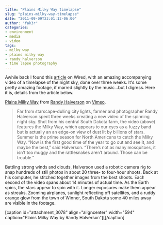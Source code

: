 ```yaml
---
title: "Plains Milky Way timelapse"
slug: "plains-milky-way-timelapse"
date: "2011-09-09T23:01:12-06:00"
author: "fak3r"
categories:
- environment
- media
- video
tags:
- milky way
- plains milky way
- randy halverson
- time lapse photography
---
```


Awhile back I found this [article](http://www.wired.com/wiredscience/2011/06/milky-way-video/?utm_source=twitterfeed&utm_medium=twitter&utm_campaign=Feed%3A+wired%2Findex+%28Wired%3A+Index+3+%28Top+Stories+2%29%29) on Wired, with an amazing accompanying video of a timelapse of the night sky, done over three weeks. It's some pretty amazing footage, if marred slightly by the music...but I digress. Here it is, details from the article below.



[Plains Milky Way](http://vimeo.com/24551969) from [Randy Halverson](http://vimeo.com/dakotalapse) on [Vimeo](http://vimeo.com).


> Far from starscape-dulling city lights, farmer and photographer Randy Halverson spent three weeks creating a new video of the spinning night sky.
Shot from his central South Dakota farm, the video (above) features the Milky Way, which appears to our eyes as a fuzzy band but is actually an an edge-on view of dust lit by billions of stars. Summer is the prime season for North Americans to catch the Milky Way.
“Now is the first good time of the year to go out and see it, and maybe the best,” said Halverson. “There’s not as many mosquitoes, it isn’t too muggy and the rattlesnakes aren’t around. Those can be trouble.”

Battling strong winds and clouds, Halverson used a robotic camera rig to snap hundreds of still photos in about 20 three- to four-hour shoots. Back at his computer, he stitched together images from the best shoots. Each second of the video spans about 14 minutes of actual time.
As the Earth spins, the stars appear to spin with it. Longer exposures make them appear as streaks. Zooming airplanes, sunlight reflecting off satellites, and a ruddy orange glow from the town of Winner, South Dakota some 40 miles away are visible in the footage.


[caption id="attachment_3078" align="aligncenter" width="594" caption="Plains Milky Way by Randy Halverson"][[/caption]
